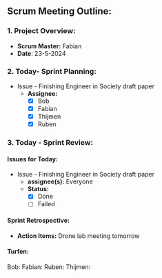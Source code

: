 ## Scrum Meeting Outline:

### 1. Project Overview:

- **Scrum Master:** Fabian
- **Date**: 23-5-2024
### 2. Today- Sprint Planning:

- Issue - Finishing Engineer in Society draft paper
  - **Assignee:** 
    - [x] Bob
    - [x] Fabian
    - [x] Thijmen
    - [x] Ruben

### 3. Today - Sprint Review:

#### Issues for Today:
- Issue - Finishing Engineer in Society draft paper
  - **assignee(s):** Everyone
  - **Status:** 
    - [x] Done
    - [ ] Failed

#### Sprint Retrospective:

- **Action Items:** Drone lab meeting tomorrow

#### Turfen:
Bob:
Fabian: 
Ruben:
Thijmen:
